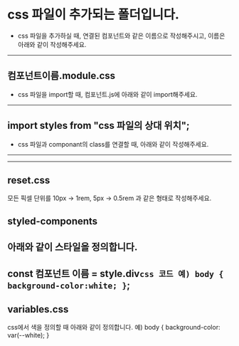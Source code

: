 # css 파일이 추가되는 폴더입니다.
- css 파일을 추가하실 때, 연결된 컴포넌트와 같은 이름으로 작성해주시고, 이름은 아래와 같이 작성해주세요.

---
컴포넌트이름.module.css
---

- css 파일을 import할 때, 컴포넌트.js에 아래와 같이 import해주세요.

---
import styles from "css 파일의 상대 위치";
---

- css 파일과 componant의 class를 연결할 때, 아래와 같이 작성해주세요.

---
<!-- 
function Button(){
  return <button className={styles.btn}>버튼이름</button>
} 
-->
---

## reset.css
모든 픽셀 단위를 10px -> 1rem, 5px -> 0.5rem 과 같은 형태로 작성해주세요.

## styled-components
아래와 같이 스타일을 정의합니다.
---
const 컴포넌트 이름 = style.div`
  css 코드
  예)
  body {
    background-color:white;
  }
`;
---

## variables.css
css에서 색을 정의할 때 아래와 같이 정의합니다.
예)
body {
  background-color: var(--white);
}

